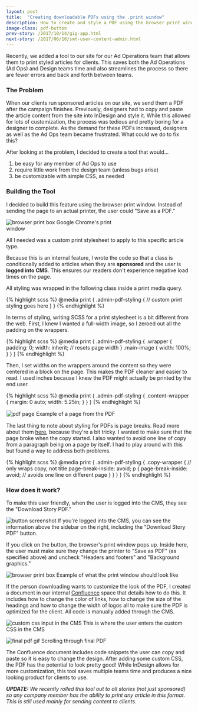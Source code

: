 ```yaml
---
layout: post
title:  "Creating downloadable PDFs using the .print window"
description: How to create and style a PDF using the browser print window that anyone familiar with code can use
image-class: pdf-button
prev-story: /2017/10/14/gig-app.html 
next-story: /2017/06/10/smt-user-content-admin.html
---
```


Recently, we added a tool to our site for our Ad Operations team that allows them to print styled articles for clients. This saves both the Ad Operations (Ad Ops) and Design teams time and also streamlines the process so there are fewer errors and back and forth between teams. 

### The Problem 
When our clients run sponsored articles on our site, we send them a PDF after the campaign finishes. Previously, designers had to copy and paste the article content from the site into InDesign and style it. While this allowed for lots of customization, the process was tedious and pretty boring for a designer to complete. As the demand for these PDFs increased, designers as well as the Ad Ops team became frustrated. What could we do to fix this?  

After looking at the problem, I decided to create a tool that would...
1. be easy for any member of Ad Ops to use 
2. require little work from the design team (unless bugs arise)
3. be customizable with simple CSS, as needed

### Building the Tool
I decided to build this feature using the browser print window. Instead of sending the page to an actual printer, the user could "Save as a PDF."

<p class="centered" style="width:300px;">
	<img src="{{ site.url }}/assets/post_img/2017-07-15-promoted-pdf-button/print_box.png" alt="browser print box" /> 
	<span class="caption">Google Chrome's print window</span>
</p>

All I needed was a custom print stylesheet to apply to this specific article type.

Because this is an internal feature, I wrote the code so that a class is conditionally added to articles when they are **sponsored** and the user is **logged into CMS**. This ensures our readers don't experience negative load times on the page. 

All styling was wrapped in the following class inside a print media query.

{% highlight scss %}
@media print {
	.admin-pdf-styling { 
		// custom print styling goes here
	}
}
{% endhighlight %}

In terms of styling, writing SCSS for a print stylesheet is a bit different from the web. First, I knew I wanted a full-width image, so I zeroed out all the padding on the wrappers. 

{% highlight scss %}
@media print {
	.admin-pdf-styling { 
		.wrapper {
			padding: 0; 
			width: inherit; // resets page width
		}
		.main-image { 
			width: 100%; 
		}
	}
}
{% endhighlight %}

Then, I set widths on the wrappers around the content so they were centered in a block on the page. This makes the PDF cleaner and easier to read. I used inches because I knew the PDF might actually be printed by the end user. 

{% highlight scss %}
@media print {
	.admin-pdf-styling { 
		.content-wrapper {
			margin: 0 auto;
			width: 5.25in;
		}
	}
}
{% endhighlight %}

<p class="centered">
	<img style="border: 1px solid #eee;" src="{{ site.url }}/assets/post_img/2017-07-15-promoted-pdf-button/pdf_page.png" alt="pdf page" /> 
	<span class="caption">Example of a page from the PDF</span>
</p>

The last thing to note about styling for PDFs is page breaks. Read more about them [here](https://css-tricks.com/almanac/properties/p/page-break/), because they're a bit tricky. I wanted to make sure that the page broke when the copy started. I also wanted to avoid one line of copy from a paragraph being on a page by itself. I had to play around with this but found a way to address both problems. 

{% highlight scss %}
@media print {
	.admin-pdf-styling { 
		.copy-wrapper { // only wraps copy, not title
			page-break-inside: avoid;
			p { 
				page-break-inside: avoid; // avoids one line on different page
			}
		}
	}
}
{% endhighlight %}

### How does it work? 
To make this user friendly, when the user is logged into the CMS, they see the "Download Story PDF." 

<p class="centered">
	<img src="{{ site.url }}/assets/post_img/2017-07-15-promoted-pdf-button/button.jpg" alt="button screenshot" /> 
	<span class="caption">If you're logged into the CMS, you can see the information above the sidebar on the right, including the "Download Story PDF" button.</span>
</p>

If you click on the button, the browser's print window pops up. Inside here, the user must make sure they change the printer to "Save as PDF" (as specified above) and uncheck "Headers and footers" and "Background graphics."

<p class="centered">
	<img src="{{ site.url }}/assets/post_img/2017-07-15-promoted-pdf-button/print_box_big.png" alt="browser print box" /> 
	<span class="caption">Example of what the print window should look like</span>
</p>

If the person downloading wants to customize the look of the PDF, I created a document in our internal [Confluence](https://www.atlassian.com/software/confluence) space that details how to do this. It includes how to change the color of links, how to change the size of the headings and how to change the width of logos all to make sure the PDF is optimized for the client. All code is manually added through the CMS. 

<p class="centered">
	<img src="{{ site.url }}/assets/post_img/2017-07-15-promoted-pdf-button/custom_css.png" alt="custom css input in the CMS" /> 
	<span class="caption">This is where the user enters the custom CSS in the CMS</span>
</p>

<p class="centered">
	<img src="{{ site.url }}/assets/post_img/2017-07-15-promoted-pdf-button/final_pdf.gif" alt="final pdf gif" /> 
	<span class="caption">Scrolling through final PDF</span>
</p>

The Confluence document includes code snippets the user can copy and paste so it is easy to change the design. After adding some custom CSS, the PDF has the potential to look pretty good! While InDesign allows for more customization, this tool saves multiple teams time and produces a nice looking product for clients to use. 

<em><strong>UPDATE:</strong> We recently rolled this tool out to all stories (not just sponsored) so any company member has the ability to print any article in this format. This is still used mainly for sending content to clients. </em>
